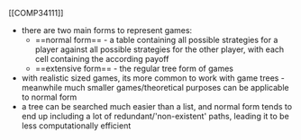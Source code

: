 [[COMP34111]]

- there are two main forms to represent games:
	- ==normal form== - a table containing all possible strategies for a player against all possible strategies for the other player, with each cell containing the according payoff
	- ==extensive form== - the regular tree form of games
- with realistic sized games, its more common to work with game trees - meanwhile much smaller games/theoretical purposes can be applicable to normal form
- a tree can be searched much easier than a list, and normal form tends to end up including a lot of redundant/'non-existent' paths, leading it to be less computationally efficient